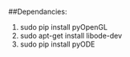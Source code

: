 

##Dependancies:

 1. sudo pip install pyOpenGL
 1. sudo apt-get install libode-dev
 1. sudo pip install pyODE


